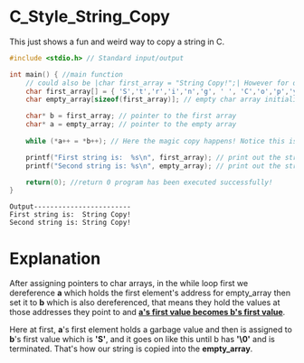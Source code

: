 # C_Style_String_Copy
This just shows a fun and weird way to copy a string in C.

  
```C
#include <stdio.h> // Standard input/output

int main() { //main function
	// could also be |char first_array = "String Copy!";| However for demonstration purposes null terminator style char array is used. Thus, it is easier to understand.
	char first_array[] = { 'S','t','r','i','n','g', ' ', 'C','o','p','y','!','\0' }; // C style string (char array)
	char empty_array[sizeof(first_array)]; // empty char array initialized to the size of first char array

	char* b = first_array; // pointer to the first array
	char* a = empty_array; // pointer to the empty array
	
	while (*a++ = *b++); // Here the magic copy happens! Notice this is not double equal sign, instead it assigns the character from first_array to the empty array (pointers of those arrays). Then it terminates the while loop when the char is null.

	printf("First string is:  %s\n", first_array); // print out the string name1
	printf("Second string is: %s\n", empty_array); // print out the string name2

	return(0); //return 0 program has been executed successfully!
}

```
```
Output------------------------
First string is:  String Copy!
Second string is: String Copy!
```
# Explanation
After assigning pointers to char arrays, in the while loop first we dereference **a** which holds the first element's address for empty_array then set it to **b** which is also dereferenced, that means they hold the values at those addresses they point to and **<u>a's first value becomes b's first value</u>**.

Here at first, **a**'s first element holds a garbage value and then is assigned to **b**'s first value which is **'S'**, and it goes on like this until b has **'\0'** and is terminated. That's how our string is copied into the **empty_array**.
